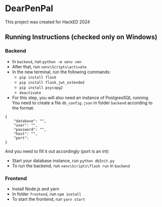 # DearPenPal
This project was created for HackED 2024
## Running Instructions (checked only on Windows)
### Backend
* In `backend`, run `python -m venv ven`
* After that, run `venv\Scripts\activate`
* In the new terminal, run the following commands:
    * `pip install flask`
    * `pip install flask_jwt_extended`
    * `pip install psycopg2`
    * `deactivate`
* For this step, you will also need an instance of PostgresSQL running. You need to create a file `db_config.json` in folder `backend` according to the format:
```
{
    "database": "",
    "user": "",
    "password": "",
    "host": "",
    "port": 
}
```
And you need to fill it out accordingly (port is an int)
* Start your database instance, run `python dbInit.py`
* To run the backend, run `venv\Scripts\flask run` in `backend`
### Frontend
* Install Node.js and yarn
* In folder `frontend`, run `npm install`
* To start the frontend, run `yarn start`
